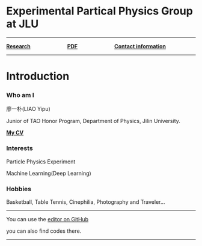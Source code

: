 # Experimental Partical Physics Group at JLU

------



[**Research**](research.md)&emsp;&emsp;&emsp;&emsp;&emsp;&emsp;&emsp;[**PDF**](pdf.md)&emsp;&emsp;&emsp;&emsp;&emsp;&emsp;&emsp;[**Contact information**](information.md)



------



# Introduction
### Who am I
廖一朴(LIAO Yipu)

Junior of TAO Honor Program, Department of Physics, Jilin University.

[**My CV**](CV_of_YipuLIAO.pdf)

### Interests
Particle Physics Experiment

Machine Learning(Deep Learning)

### Hobbies
Basketball, Table Tennis, Cinephilia, Photography and Traveler...


------


You can use the [editor on GitHub](https://github.com/liaoyp0615/liaoyp0615.github.io/edit/master/README.md)

you can also find codes there.

------


